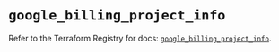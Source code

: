 # `google_billing_project_info`

Refer to the Terraform Registry for docs: [`google_billing_project_info`](https://registry.terraform.io/providers/hashicorp/google/6.38.0/docs/resources/billing_project_info).
